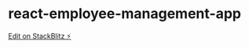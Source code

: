 # react-employee-management-app

[Edit on StackBlitz ⚡️](https://stackblitz.com/edit/react-employee-management-app)